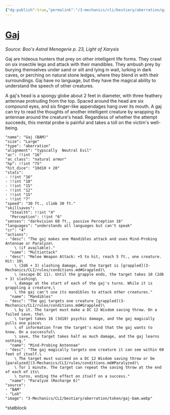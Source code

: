 ```yaml
---
{"dg-publish":true,"permalink":"/3-mechanics/cli/bestiary/aberration/gaj-bam/","tags":["ttrpg-cli/compendium/src/5e/bam","ttrpg-cli/monster/cr/4","ttrpg-cli/monster/size/large","ttrpg-cli/monster/type/aberration"],"noteIcon":""}
---
```


# [Gaj](3-Mechanics\CLI\bestiary\aberration/gaj-bam.md)
*Source: Boo's Astral Menagerie p. 23, Light of Xaryxis*  

Gaj are hideous hunters that prey on other intelligent life forms. They crawl on six insectile legs and attack with their mandibles. They ambush prey by burying themselves under sand or silt and lying in wait, lurking in dark caves, or perching on natural stone ledges, where they blend in with their surroundings. Gaj have no language, but they have the magical ability to understand the speech of other creatures.

A gaj's head is a spongy globe about 2 feet in diameter, with three feathery antennae protruding from the top. Spaced around the head are six compound eyes, and six finger-like appendages hang over its mouth. A gaj can try to read the thoughts of another intelligent creature by wrapping its antennae around the creature's head. Regardless of whether the attempt succeeds, this mental probe is painful and takes a toll on the victim's well-being.

```statblock
"name": "Gaj (BAM)"
"size": "Large"
"type": "aberration"
"alignment": "typically  Neutral Evil"
"ac": !!int "16"
"ac_class": "natural armor"
"hp": !!int "75"
"hit_dice": "10d10 + 20"
"stats":
- !!int "16"
- !!int "10"
- !!int "15"
- !!int "12"
- !!int "15"
- !!int "7"
"speed": "30 ft., climb 30 ft."
"skillsaves":
  "Stealth": !!int "4"
  "Perception": !!int "6"
"senses": "darkvision 60 ft., passive Perception 16"
"languages": "understands all languages but can't speak"
"cr": "4"
"actions":
- "desc": "The gaj makes one Mandibles attack and uses Mind-Probing Antennae or Paralyze\
    \ (if available)."
  "name": "Multiattack"
- "desc": "Melee Weapon Attack: +5 to hit, reach 5 ft., one creature. Hit: 10\
    \ (2d6 + 3) slashing damage, and the target is [grappled](3-Mechanics/CLI/rules/conditions.md#Grappled)\
    \ (escape DC 11). Until the grapple ends, the target takes 10 (2d6 + 3) slashing\
    \ damage at the start of each of the gaj's turns. While it is grappling a creature,\
    \ the gaj can't use its mandibles to attack other creatures."
  "name": "Mandibles"
- "desc": "The gaj targets one creature [grappled](3-Mechanics/CLI/rules/conditions.md#Grappled)\
    \ by it. The target must make a DC 12 Wisdom saving throw. On a failed save, the\
    \ target takes 16 (3d10) psychic damage, and the gaj magically pulls one piece\
    \ of information from the target's mind that the gaj wants to know. On a successful\
    \ save, the target takes half as much damage, and the gaj learns nothing."
  "name": "Mind-Probing Antennae"
- "desc": "The gaj magically targets one creature it can see within 60 feet of itself.\
    \ The target must succeed on a DC 12 Wisdom saving throw or be [paralyzed](3-Mechanics/CLI/rules/conditions.md#Paralyzed)\
    \ for 1 minute. The target can repeat the saving throw at the end of each of its\
    \ turns, ending the effect on itself on a success."
  "name": "Paralyze (Recharge 6)"
"source":
- "BAM"
- "LoX"
"image": "3-Mechanics/CLI/bestiary/aberration/token/gaj-bam.webp"
```
^statblock